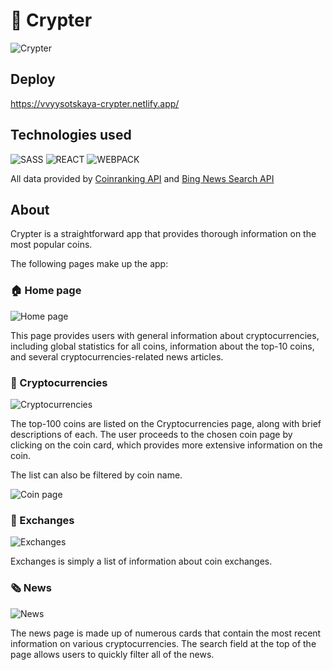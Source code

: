 # 💸 Crypter

![Crypter](https://user-images.githubusercontent.com/88598017/153285291-ad0b4115-3c68-444c-9f77-5b32485f4989.png)

## Deploy

https://vvyysotskaya-crypter.netlify.app/

## Technologies used
![SASS](https://img.shields.io/badge/-SASS-090909?style=for-the-badge&logo=sass)
![REACT](https://img.shields.io/badge/-REACT-090909?style=for-the-badge&logo=react)
![WEBPACK](https://img.shields.io/badge/-WEBPACK-090909?style=for-the-badge&logo=webpack)

All data provided by [Coinranking API](https://rapidapi.com/Coinranking/api/coinranking1/details) and [Bing News Search API](https://rapidapi.com/microsoft-azure-org-microsoft-cognitive-services/api/bing-news-search1/)

## About

Crypter is a straightforward app that provides thorough information on the most popular coins.

The following pages make up the app:

### 🏠 Home page

![Home page](https://user-images.githubusercontent.com/88598017/153286810-c5395f10-e730-4d50-90ca-0dfbd6ece7ce.png)

This page provides users with general information about cryptocurrencies, including global statistics for all coins, information about the top-10 coins, and several cryptocurrencies-related news articles.

### 👛 Cryptocurrencies

![Cryptocurrencies](https://user-images.githubusercontent.com/88598017/153287626-e667bf9d-5c5f-49ec-91b1-3c75d4d3d4a0.png)

The top-100 coins are listed on the Cryptocurrencies page, along with brief descriptions of each. The user proceeds to the chosen coin page by clicking on the coin card, which provides more extensive information on the coin.

The list can also be filtered by coin name.


![Coin page](https://user-images.githubusercontent.com/88598017/153288646-461d4a05-0cfd-427b-af2d-6124c935060a.png)

### 🔁 Exchanges

![Exchanges](https://user-images.githubusercontent.com/88598017/153289472-fdbdb46d-7164-45f8-95cf-3363bf93527a.png)

Exchanges is simply a list of information about coin exchanges.

### 🗞️ News

![News](https://user-images.githubusercontent.com/88598017/153289595-aad91cb4-5366-4393-a67a-a9f7be81132f.png)

The news page is made up of numerous cards that contain the most recent information on various cryptocurrencies. The search field at the top of the page allows users to quickly filter all of the news.
